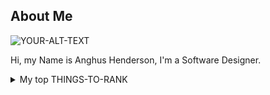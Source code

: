 ## About Me

<picture>
 <source media="(prefers-color-scheme: dark)" srcset="https://artprojectsforkids.org/wp-content/uploads/2023/03/Draw-a-Four-Leaf-Clover.jpg">
 <source media="(prefers-color-scheme: light)" srcset="https://artprojectsforkids.org/wp-content/uploads/2023/03/Draw-a-Four-Leaf-Clover.jpg">
 <img alt="YOUR-ALT-TEXT" src="https://artprojectsforkids.org/wp-content/uploads/2023/03/Draw-a-Four-Leaf-Clover.jpg">
</picture>

 Hi, my Name is Anghus Henderson, I'm a Software Designer.
<details>
<summary>My top THINGS-TO-RANK</summary>
| Rank | Languages I Have Experience In |
|-----:|---------------|
|     1|  Visual Basic             |
|     2|  C             |
|     3|  C++             |
|     4|  Python             |
|     5|  Java             |
|     6|  SQL             |

</details>

<!--
**Indigo-Fera/Indigo-Fera** is a ✨ _special_ ✨ repository because its `README.md` (this file) appears on your GitHub profile.

Here are some ideas to get you started:

- Hi, my Name is Anghus Henderson, I'm a Programmer

- 🔭 I’m currently working on ...
- 🌱 I’m currently learning ...
- 👯 I’m looking to collaborate on ...
- 🤔 I’m looking for help with ...
- 💬 Ask me about ...
- 📫 How to reach me: ...
- 😄 Pronouns: He/Him
- ⚡ Fun fact: ...
-->
